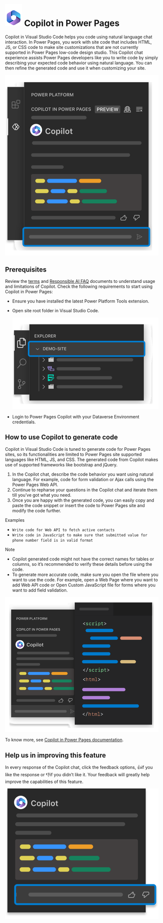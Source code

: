 # ![Copilot Screen](./images/M365.svg) Copilot in Power Pages

Copilot in Visual Studio Code helps you code using natural language chat interaction. In Power Pages, you work with site code that includes HTML, JS, or CSS code to make site customizations that are not currently supported in Power Pages low-code design studio. This Copilot chat experience assists Power Pages developers like you to write code by simply describing your expected code behavior using natural language. You can then refine the generated code and use it when customizing your site.

![Copilot Screen](./images/copilotImage.svg)

## Prerequisites

Review the [terms](https://go.microsoft.com/fwlink/?linkid=2189520) and [Responsible AI FAQ](https://go.microsoft.com/fwlink/?linkid=2240145) documents to understand usage and limitations of Copilot. Check the following requirements to start using Copilot in Power Pages:

- Ensure you have installed the latest Power Platform Tools extension.
- Open site root folder in Visual Studio Code.

  ![Demo Site Screen](./images/websiteselection.svg)
- Login to Power Pages Copilot with your Dataverse Environment credentials.

## How to use Copilot to generate code

Copilot in Visual Studio Code is tuned to generate code for Power Pages sites, so its functionalities are limited to Power Pages site supported languages like HTML, JS, and CSS. The generated code from Copilot makes use of supported frameworks like bootstrap and jQuery.

1. In the Copilot chat, describe the code behavior you want using natural language. For example, code for form validation or Ajax calls using the Power Pages Web API.
1. Continue to repharse your questions in the Copilot chat and iterate them till you’ve got what you need.  
1. Once you are happy with the generated code, you can easily copy and paste the code snippet or insert the code to Power Pages site and modify the code further.

Examples

- `Write code for Web API to fetch active contacts`
- `Write code in JavaScript to make sure that submitted value for phone number field is in valid format`

Note

- Copilot generated code might not have the correct names for tables or columns, so it’s recommended to verify these details before using the code.
- To generate more accurate code, make sure you open the file where you want to use the code. For example, open a Web Page where you want to add Web API code or Open Custom JavaScript file for forms where you want to add field validation.

![Demo File Screen](./images/contextpowerpages.svg)

To know more, see [Copilot in Power Pages documentation](https://go.microsoft.com/fwlink/?linkid=2206366).

## Help us in improving this feature

In every response of the Copilot chat, click the feedback options, 👍if you like the response or 👎if you didn’t like it. Your feedback will greatly help improve the capabilities of this feature.

![Feedback Screen](./images/feedback.svg)

